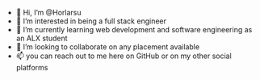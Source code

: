 - 👋 Hi, I’m @Horlarsu
- 👀 I’m interested in being a full stack engineer
- 🌱 I’m currently learning web development and software engineering as an ALX student
- 💞️ I’m looking to collaborate on any placement available
- 📫 you can reach out to me here on GitHub or on my other social platforms

<!---
Horlarsu/Horlarsu is a ✨ special ✨ repository because its `README.md` (this file) appears on your GitHub profile.
You can click the Preview link to take a look at your changes.
--->
